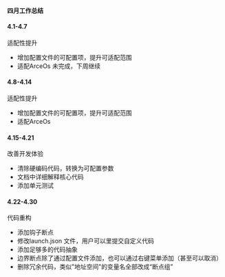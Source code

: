 #### 四月工作总结

#### 4.1-4.7
适配性提升
   - 增加配置文件的可配置项，提升可适配范围
   - 适配ArceOs
未完成，下周继续

#### 4.8-4.14
适配性提升
   - 增加配置文件的可配置项，提升可适配范围
   - 适配ArceOs

#### 4.15-4.21
改善开发体验
   - 清除硬编码代码，转换为可配置参数
   - 文档中详细解释核心代码
   - 添加单元测试
#### 4.22-4.30
代码重构
  - 添加钩子断点
  - 修改launch.json 文件，用户可以里提交自定义代码
  - 添加足够多的代码抽象
  - 边界断点除了通过配置文件添加，也可以通过右键菜单添加（甚至可以取消）
  - 删除冗余代码，类似"地址空间"的变量名全部改成“断点组”
